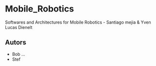 # Mobile_Robotics

Softwares and Architectures for Mobile Robotics - Santiago mejia &amp; Yven Lucas Dienelt

## Autors

- Bob ...
- Stef
